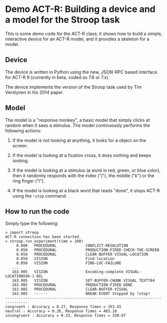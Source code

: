 # Demo ACT-R: Building a device and a model for the Stroop task

This is some demo code for the ACT-R class; it shows how to build a
simple, interactive device for an ACT-R model, and it provides
a skeleton for a model.

## Device

The device is written in Python using the new, JSON-RPC based
interface for ACT-R 9 (currently in beta, coded as 7.6 or 7.x).

The device implements the version of the Stroop task used by
Tim Verstynen in his 2014 paper.

## Model

The model is a "response monkey", a basic model that simply clicks
at random when it sees a stimulus. The model continuously performs 
the following actions:

1. If the model is not looking at anything, it looks for a object 
   on the screen.
   
2. If the model is looking at a fixation cross, it does nothing and
   keeps looking.
   
3. If the model is looking at a stimulus (a word in red, green, or
   blue color), then it randomly responds with the index ("j"), the
   middle ("k") or the ring finger ("l").
   
4. If the model is looking at a black word that reads "done", it 
   stops ACT-R using the `!stop` command.

## How to run the code

Simply type the following:

```
> import stroop
ACT-R connection has been started.
> stroop.run_experiment(time = 200)
     0.000   PROCEDURAL             CONFLICT-RESOLUTION
     0.050   PROCEDURAL             PRODUCTION-FIRED CHECK-THE-SCREEN
     0.050   PROCEDURAL             CLEAR-BUFFER VISUAL-LOCATION
     0.050   VISION                 Find-location
     0.050   VISION                 FIND-LOC-FAILURE
   ...	 
   163.905   VISION                 Encoding-complete VISUAL-LOCATION599-1 NIL
   163.905   VISION                 SET-BUFFER-CHUNK VISUAL TEXT784
   163.905   PROCEDURAL             PRODUCTION-FIRED DONE
   163.905   PROCEDURAL             CLEAR-BUFFER VISUAL
   163.905   ------                 BREAK-EVENT Stopped by !stop!
--------------------------------------------------------------------------------
congruent : Accuracy = 0.27, Response Times = 353.41
neutral : Accuracy = 0.26, Response Times = 403.10
incongruent : Accuracy = 0.33, Response Times = 330.97
```
